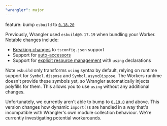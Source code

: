 ```yaml
---
"wrangler": major
---
```


feature: bump `esbuild` to [`0.18.20`](https://github.com/evanw/esbuild/blob/main/CHANGELOG.md#01820)

Previously, Wrangler used `esbuild@0.17.19` when bundling your Worker. Notable changes include:

- [Breaking changes](https://github.com/evanw/esbuild/blob/main/CHANGELOG.md#0180) to `tsconfig.json` support
- Support for [auto-accessors](https://github.com/tc39/proposal-grouped-and-auto-accessors?tab=readme-ov-file#auto-accessors)
- Support for [explicit resource management](https://github.com/tc39/proposal-explicit-resource-management) with `using` declarations

Note `esbuild` only transforms `using` syntax by default, relying on runtime support for `Symbol.dispose` and `Symbol.asyncDispose`. The Workers runtime doesn't provide these symbols yet, so Wrangler automatically injects polyfills for them. This allows you to use `using` without any additional changes.

Unfortunately, we currently aren't able to bump to [`0.19.0`](https://github.com/evanw/esbuild/blob/main/CHANGELOG.md#0190) and above. This version changes how dynamic `import()`s are handled in a way that's incompatible with Wrangler's own module collection behaviour. We're currently investigating potential workarounds.

